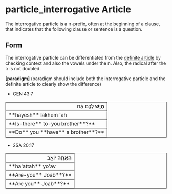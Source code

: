 # particle_interrogative Article
The interrogative particle is a ה-prefix, often at the beginning of a clause, that indicates that the following clause or sentence is a question.

## Form
The interrogative particle can be differentiated from the [definite article](https://git.door43.org/Door43/en-uhg/src/master/content/particle_definite_article/02.md) by checking context and also the vowels under the ה. Also, the radical after the ה is not doubled.

**[paradigm]** (paradigm should include both the interrogative particle and the definite article to clearly show the difference)

* GEN 43:7
<table border="1" class="docutils">
<colgroup>
<col width="100%" />
</colgroup>
<tbody valign="top">
<tr class="row-odd" align="right"><td><b>הֲיֵ֣שׁ</b> לָכֶ֣ם אָ֔ח</td>
</tr>
<tr class="row-even"><td>**hayesh** lakhem 'ah</td>
</tr>
<tr class="row-odd"><td>**Is-there** to-you brother**?**</td>
</tr>
<tr class="row-even"><td>**Do** you **have** a brother**?**</td>
</tr>
</tbody>
</table>

* 2SA 20:17
<table border="1" class="docutils">
<colgroup>
<col width="100%" />
</colgroup>
<tbody valign="top">
<tr class="row-odd" align="right"><td><b>הַאַתָּ֥ה</b> יוֹאָ֖ב</td>
</tr>
<tr class="row-even"><td>**ha'attah** yo'av</td>
</tr>
<tr class="row-odd"><td>**Are-you** Joab**?**</td>
</tr>
<tr class="row-even"><td>**Are you** Joab**?**</td>
</tr>
</tbody>
</table>